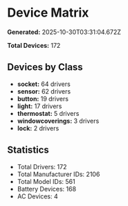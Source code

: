 # Device Matrix

**Generated:** 2025-10-30T03:31:04.672Z

**Total Devices:** 172

## Devices by Class

- **socket:** 64 drivers
- **sensor:** 62 drivers
- **button:** 19 drivers
- **light:** 17 drivers
- **thermostat:** 5 drivers
- **windowcoverings:** 3 drivers
- **lock:** 2 drivers

## Statistics

- Total Drivers: 172
- Total Manufacturer IDs: 2106
- Total Model IDs: 561
- Battery Devices: 168
- AC Devices: 4
